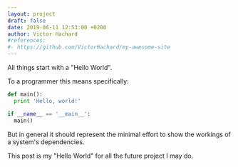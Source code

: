 ```yaml
---
layout: project
draft: false
date: 2019-06-11 12:53:00 +0200
author: Victor Hachard
#references:
#- https://github.com/VictorHachard/my-awesome-site
---
```


All things start with a "Hello World".

To a programmer this means specifically:

```py
def main():
  print 'Hello, world!'

if __name__ == '__main__':
  main()
```

But in general it should represent the minimal effort to show the workings of a
system's dependencies.

This post is my "Hello World" for all the future project I may do.
